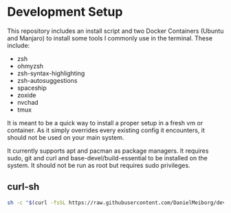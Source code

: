 # Development Setup

This repository includes an install script and two Docker Containers (Ubuntu and Manjaro) to install some tools I commonly use in the terminal.
These include:
- zsh
- ohmyzsh
- zsh-syntax-highlighting
- zsh-autosuggestions
- spaceship
- zoxide
- nvchad
- tmux

It is meant to be a quick way to install a proper setup in a fresh vm or container. As it simply overrides every existing config it encounters, it should not be used on your main system.

It currently supports apt and pacman as package managers. It requires sudo, git and curl and base-devel/build-essential to be installed on the system. It should not be run as root but requires sudo privileges.

## curl-sh
```sh
sh -c "$(curl -fsSL https://raw.githubusercontent.com/DanielMeiborg/dev-setup/main/install.sh)"
```